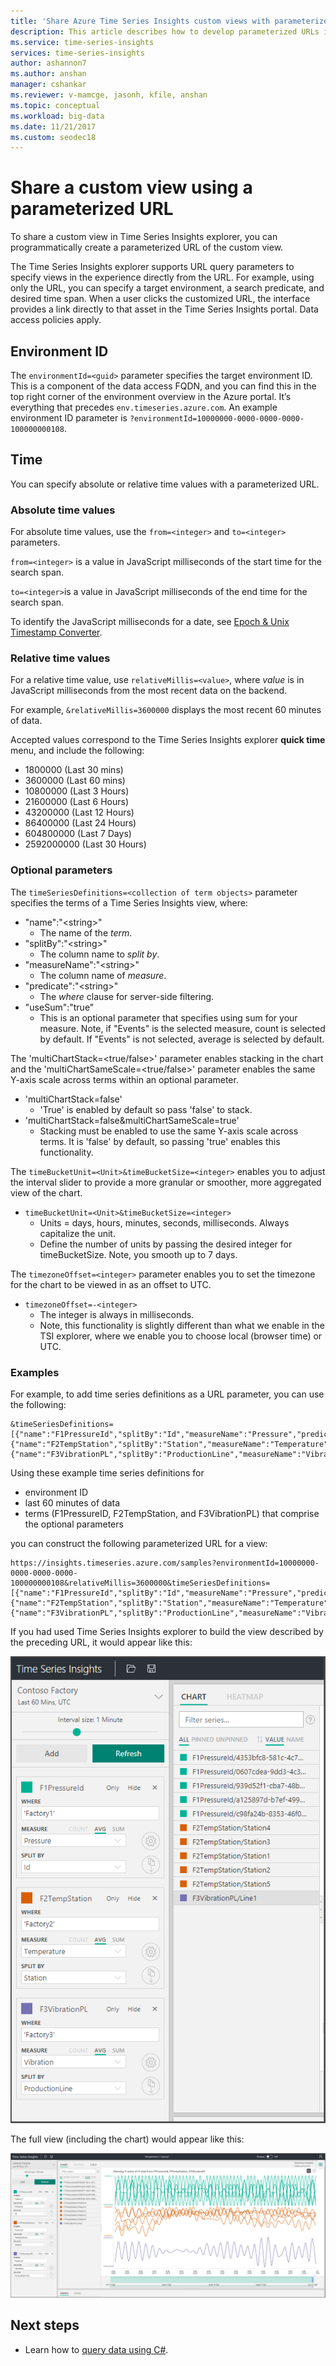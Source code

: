 ```yaml
---
title: 'Share Azure Time Series Insights custom views with parameterized URLs | Microsoft Docs'
description: This article describes how to develop parameterized URLs in Azure Time Series Insights, so that a customer view can easily be shared.
ms.service: time-series-insights
services: time-series-insights
author: ashannon7
ms.author: anshan
manager: cshankar
ms.reviewer: v-mamcge, jasonh, kfile, anshan
ms.topic: conceptual
ms.workload: big-data
ms.date: 11/21/2017
ms.custom: seodec18
---
```


# Share a custom view using a parameterized URL

To share a custom view in Time Series Insights explorer, you can programmatically create a parameterized URL of the custom view.

The Time Series Insights explorer supports URL query parameters to specify views in the experience directly from the URL.  For example, using only the URL, you can specify a target environment, a search predicate, and desired time span. When a user clicks the customized URL, the interface provides a link directly to that asset in the Time Series Insights portal.  Data access policies apply. 

## Environment ID

The `environmentId=<guid>` parameter specifies the target environment ID.  This is a component of the data access FQDN, and you can find this in the top right corner of the environment overview in the Azure portal.  It’s everything that precedes `env.timeseries.azure.com`. An example environment ID parameter is `?environmentId=10000000-0000-0000-0000-100000000108`.

## Time

You can specify absolute or relative time values with a parameterized URL.

### Absolute time values

For absolute time values, use the `from=<integer>` and `to=<integer>` parameters. 

`from=<integer>` is a value in JavaScript milliseconds of the start time for the search span.

`to=<integer>`is a value in JavaScript milliseconds of the end time for the search span. 

To identify the JavaScript milliseconds for a date, see [Epoch & Unix Timestamp Converter](https://www.freeformatter.com/epoch-timestamp-to-date-converter.html).

### Relative time values

For a relative time value, use `relativeMillis=<value>`, where *value* is in JavaScript milliseconds from the most recent data on the backend.

For example, `&relativeMillis=3600000` displays the most recent 60 minutes of data.

Accepted values correspond to the Time Series Insights explorer **quick time** menu, and include the following:

- 1800000 (Last 30 mins)
- 3600000 (Last 60 mins)
- 10800000 (Last 3 Hours)
- 21600000 (Last 6 Hours)
- 43200000 (Last 12 Hours)
- 86400000 (Last 24 Hours)
- 604800000 (Last 7 Days)
- 2592000000 (Last 30 Hours)

### Optional parameters

The `timeSeriesDefinitions=<collection of term objects>` parameter specifies the terms of a Time Series Insights view, where:

- "name":"\<string>"
  - The name of the *term*.
- "splitBy":"\<string>"
  - The column name to *split by*.
- "measureName":"\<string>"
  - The column name of *measure*.
- "predicate":"\<string>"
  - The *where* clause for server-side filtering.
- "useSum":"true"
  - This is an optional parameter that specifies using sum for your measure.  Note, if "Events" is the selected measure, count is selected by default.  If "Events" is not selected, average is selected by default.  

The 'multiChartStack=<true/false>' parameter enables stacking in the chart and the 'multiChartSameScale=<true/false>' parameter enables the same Y-axis scale across terms within an optional parameter.  

- 'multiChartStack=false'
  - 'True' is enabled by default so pass 'false' to stack.
- 'multiChartStack=false&multiChartSameScale=true' 
  - Stacking must be enabled to use the same Y-axis scale across terms.  It is 'false' by default, so passing 'true' enables this functionality.  
  
The `timeBucketUnit=<Unit>&timeBucketSize=<integer>` enables you to adjust the interval slider to provide a more granular or smoother, more aggregated view of the chart.  
- `timeBucketUnit=<Unit>&timeBucketSize=<integer>`
  - Units = days, hours, minutes, seconds, milliseconds.  Always capitalize the unit.
  - Define the number of units by passing the desired integer for timeBucketSize.  Note, you smooth up to 7 days.  
  
The `timezoneOffset=<integer>` parameter enables you to set the timezone for the chart to be viewed in as an offset to UTC.  
  - `timezoneOffset=-<integer>`
    - The integer is always in milliseconds.  
    - Note, this functionality is slightly different than what we enable in the TSI explorer, where we enable you to choose local (browser time) or UTC.  
 
### Examples

For example, to add time series definitions as a URL parameter, you can use the following:

```https
&timeSeriesDefinitions=[{"name":"F1PressureId","splitBy":"Id","measureName":"Pressure","predicate":"'Factory1'"},{"name":"F2TempStation","splitBy":"Station","measureName":"Temperature","predicate":"'Factory2'"},
{"name":"F3VibrationPL","splitBy":"ProductionLine","measureName":"Vibration","predicate":"'Factory3'"}]
```

Using these example time series definitions for 

- environment ID
- last 60 minutes of data
- terms (F1PressureID, F2TempStation, and F3VibrationPL) that comprise the optional parameters
 
you can construct the following parameterized URL for a view:

```https
https://insights.timeseries.azure.com/samples?environmentId=10000000-0000-0000-0000-100000000108&relativeMillis=3600000&timeSeriesDefinitions=[{"name":"F1PressureId","splitBy":"Id","measureName":"Pressure","predicate":"'Factory1'"},{"name":"F2TempStation","splitBy":"Station","measureName":"Temperature","predicate":"'Factory2'"},{"name":"F3VibrationPL","splitBy":"ProductionLine","measureName":"Vibration","predicate":"'Factory3'"}]
```

If you had used Time Series Insights explorer to build the view described by the preceding URL, it would appear like this:

![Time Series Insights explorer Terms](media/parameterized-url/url1.png)

The full view (including the chart) would appear like this:

![Chart view](media/parameterized-url/url2.png)

## Next steps

- Learn how to [query data using C#](time-series-insights-query-data-csharp.md).